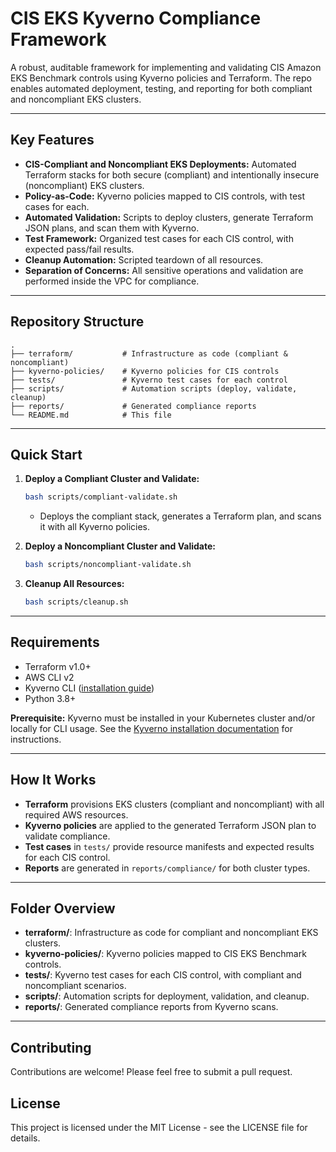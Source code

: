 # CIS EKS Kyverno Compliance Framework

A robust, auditable framework for implementing and validating CIS Amazon EKS Benchmark controls using Kyverno policies and Terraform. The repo enables automated deployment, testing, and reporting for both compliant and noncompliant EKS clusters.

---

## Key Features

- **CIS-Compliant and Noncompliant EKS Deployments:** Automated Terraform stacks for both secure (compliant) and intentionally insecure (noncompliant) EKS clusters.
- **Policy-as-Code:** Kyverno policies mapped to CIS controls, with test cases for each.
- **Automated Validation:** Scripts to deploy clusters, generate Terraform JSON plans, and scan them with Kyverno.
- **Test Framework:** Organized test cases for each CIS control, with expected pass/fail results.
- **Cleanup Automation:** Scripted teardown of all resources.
- **Separation of Concerns:** All sensitive operations and validation are performed inside the VPC for compliance.

---

## Repository Structure

```
.
├── terraform/           # Infrastructure as code (compliant & noncompliant)
├── kyverno-policies/    # Kyverno policies for CIS controls
├── tests/               # Kyverno test cases for each control
├── scripts/             # Automation scripts (deploy, validate, cleanup)
├── reports/             # Generated compliance reports
└── README.md            # This file
```

---

## Quick Start

1. **Deploy a Compliant Cluster and Validate:**
   ```bash
   bash scripts/compliant-validate.sh
   ```
   - Deploys the compliant stack, generates a Terraform plan, and scans it with all Kyverno policies.

2. **Deploy a Noncompliant Cluster and Validate:**
   ```bash
   bash scripts/noncompliant-validate.sh
   ```

3. **Cleanup All Resources:**
   ```bash
   bash scripts/cleanup.sh
   ```

---

## Requirements

- Terraform v1.0+
- AWS CLI v2
- Kyverno CLI ([installation guide](https://kyverno.io/docs/installation/))
- Python 3.8+

**Prerequisite:** Kyverno must be installed in your Kubernetes cluster and/or locally for CLI usage. See the [Kyverno installation documentation](https://kyverno.io/docs/installation/) for instructions.

---

## How It Works

- **Terraform** provisions EKS clusters (compliant and noncompliant) with all required AWS resources.
- **Kyverno policies** are applied to the generated Terraform JSON plan to validate compliance.
- **Test cases** in `tests/` provide resource manifests and expected results for each CIS control.
- **Reports** are generated in `reports/compliance/` for both cluster types.

---

## Folder Overview

- **terraform/**: Infrastructure as code for compliant and noncompliant EKS clusters.
- **kyverno-policies/**: Kyverno policies mapped to CIS EKS Benchmark controls.
- **tests/**: Kyverno test cases for each CIS control, with compliant and noncompliant scenarios.
- **scripts/**: Automation scripts for deployment, validation, and cleanup.
- **reports/**: Generated compliance reports from Kyverno scans.

---

## Contributing

Contributions are welcome! Please feel free to submit a pull request.

## License

This project is licensed under the MIT License - see the LICENSE file for details.